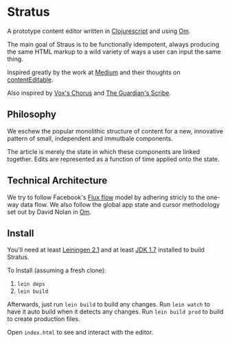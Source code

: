 Stratus
=======

A prototype content editor written in
[Clojurescript](https://github.com/clojure/clojurescript) and using
[Om](https://github.com/swannodette/om). 

The main goal of Straus is to be functionally idempotent,
always producing the same HTML markup to a wild variety of ways a user
can input the same thing.

Inspired greatly by the work at [Medium](http://medium.com) and their
thoughts on
[contentEditable](https://medium.com/medium-eng/why-contenteditable-is-terrible-122d8a40e480).

Also inspired by
[Vox's Chorus](http://product.voxmedia.com/2012/5/6/5426772/all-together-now-introducing-the-vox-product-blog-and-chorus)
and [The Guardian's Scribe](https://github.com/guardian/scribe).

Philosophy
-------

We eschew the popular monolithic structure of content for a new,
innovative pattern of small, independent and immutbale components.

The article is merely the state in which these components are linked
together. Edits are represented as a function of time applied onto the
state.

Technical Architecture
-------

We try to follow Facebook's
[Flux flow](https://facebook.github.io/react/docs/flux-overview.html)
model by adhering stricly to the one-way data flow. We also follow the
global app state and cursor methodology set out by David Nolan in
[Om](https://github.com/swannodette/om).

Install
-------

You'll need at least [Leiningen 2.1](http://leiningen.org) and at least
[JDK 1.7](http://www.oracle.com/technetwork/java/javase/downloads/index.html)
installed to build Stratus.

To Install (assuming a fresh clone):

1. `lein deps`
2. `lein build`

Afterwards, just run `lein build` to build any changes. Run `lein
watch` to have it auto build when it detects any changes. Run `lein
build prod` to build to create production files.

Open `index.html` to see and interact with the editor.
